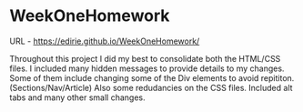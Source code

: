 # WeekOneHomework
URL - https://edirie.github.io/WeekOneHomework/


Throughout this project I did my best to consolidate both the HTML/CSS files.  I included many hidden messages to provide details to my changes.  Some of them include changing some of the Div elements to avoid repititon. (Sections/Nav/Article)  Also some redudancies on the CSS files.  Included alt tabs and many other small changes.